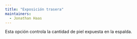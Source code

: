 ```yaml
---
title: "Exposición trasera"
maintainers:
  - Jonathan Haas
---
```


Esta opción controla la cantidad de piel expuesta en la espalda.

